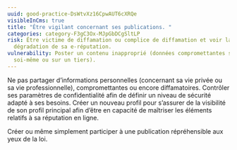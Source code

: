 ```yaml
---
uuid: good-practice-DsWtvXz16CpwAUT6cXRQe
visibleInCms: true
title: "Être vigilant concernant ses publications. "
categories: category-F3gC3Ox-MJpGbDCgSltLP
risk: Être victime de diffamation ou complice de diffamation et voir la
  dégradation de sa e-réputation.
vulnerability: Poster un contenu inapproprié (données compromettantes sur
  soi-même ou sur un tiers).
---
```

Ne pas partager d’informations personnelles (concernant sa vie privée ou sa vie professionnelle), compromettantes ou encore diffamatoires. Contrôler ses paramètres de confidentialité afin de définir un niveau de sécurité adapté à ses besoins. Créer un nouveau profil pour s’assurer de la visibilité de son profil principal afin d’être en capacité de maîtriser les éléments relatifs à sa réputation en ligne. 

Créer ou même simplement participer à une publication répréhensible aux yeux de la loi.